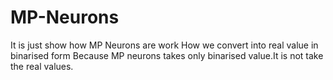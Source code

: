 # MP-Neurons
It is just show how MP Neurons are work 
How we convert into real value in binarised form 
Because MP neurons takes only binarised value.It is not take the real values.
